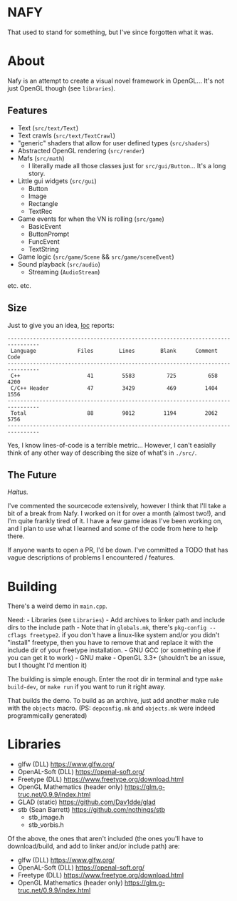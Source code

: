 # NAFY

That used to stand for something, but I've since forgotten what it was.

# About

Nafy is an attempt to create a visual novel framework in OpenGL... It's not just OpenGL though
(see `libraries`).

## Features

- Text (`src/text/Text`)
- Text crawls (`src/text/TextCrawl`)
- "generic" shaders that allow for user defined types (`src/shaders`)
- Abstracted OpenGL rendering (`src/render`)
- Mafs (`src/math`)
    - I literally made all those classes just for `src/gui/Button`... It's a long story.
- Little gui widgets (`src/gui`)
    - Button
    - Image
    - Rectangle
    - TextRec
- Game events for when the VN is rolling (`src/game`)
    - BasicEvent
    - ButtonPrompt
    - FuncEvent
    - TextString
- Game logic (`src/game/Scene` && `src/game/sceneEvent`)
- Sound playback (`src/audio`)
    - Streaming (`AudioStream`)

etc. etc.

## Size

Just to give you an idea, [loc](https://github.com/cgag/loc) reports:
```
--------------------------------------------------------------------------------
 Language             Files        Lines        Blank      Comment         Code
--------------------------------------------------------------------------------
 C++                     41         5583          725          658         4200
 C/C++ Header            47         3429          469         1404         1556
--------------------------------------------------------------------------------
 Total                   88         9012         1194         2062         5756
--------------------------------------------------------------------------------
```
Yes, I know lines-of-code is a terrible metric... However, I can't easially think of
any other way of describing the size of what's in `./src/`.

## The Future

*Haitus.*

I've commented the sourcecode extensively, however I think that I'll take a bit of a break from Nafy.
I worked on it for over a month (almost two!), and I'm quite frankly tired of it. I have a few game
ideas I've been working on, and I plan to use what I learned and some of the code from here to help
there.

If anyone wants to open a PR, I'd be down. I've committed a TODO that has vague descriptions of
problems I encountered / features.

# Building

There's a weird demo in `main.cpp`.

Need:
    - Libraries (see `Libraries`)
        - Add archives to linker path and include dirs to the include path
        - Note that in `globals.mk`, there's `pkg-config --cflags freetype2`.
        if you don't have a linux-like system and/or you didn't "install" freetype,
        then you have to remove that and replace it with the include dir of your freetype
        installation.
    - GNU GCC (or something else if you can get it to work)
    - GNU make
    - OpenGL 3.3+ (shouldn't be an issue, but I thought I'd mention it)

The building is simple enough. Enter the root dir in terminal and type `make build-dev`,
or `make run` if you want to run it right away.

That builds the demo. To build as an archive, just add another make rule with the `objects` macro.
(PS: `depconfig.mk` and `objects.mk` were indeed programmically generated)

# Libraries

- glfw (DLL) https://www.glfw.org/
- OpenAL-Soft (DLL) https://openal-soft.org/
- Freetype (DLL) https://www.freetype.org/download.html
- OpenGL Mathematics (header only) https://glm.g-truc.net/0.9.9/index.html
- GLAD (static) https://github.com/Dav1dde/glad
- stb (Sean Barrett) https://github.com/nothings/stb
    - stb_image.h
    - stb_vorbis.h

Of the above, the ones that aren't included (the ones you'll have to download/build, and add
to linker and/or include path) are:

- glfw (DLL) https://www.glfw.org/
- OpenAL-Soft (DLL) https://openal-soft.org/
- Freetype (DLL) https://www.freetype.org/download.html
- OpenGL Mathematics (header only) https://glm.g-truc.net/0.9.9/index.html
